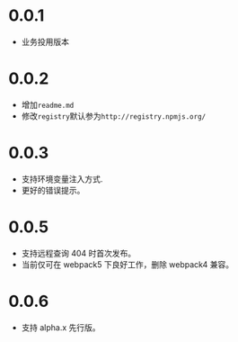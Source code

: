 # 0.0.1

- 业务投用版本

# 0.0.2

- 增加`readme.md`
- 修改`registry`默认参为`http://registry.npmjs.org/`

# 0.0.3

- 支持环境变量注入方式.
- 更好的错误提示。

# 0.0.5

- 支持远程查询 404 时首次发布。
- 当前仅可在 webpack5 下良好工作，删除 webpack4 兼容。

# 0.0.6

- 支持 alpha.x 先行版。

